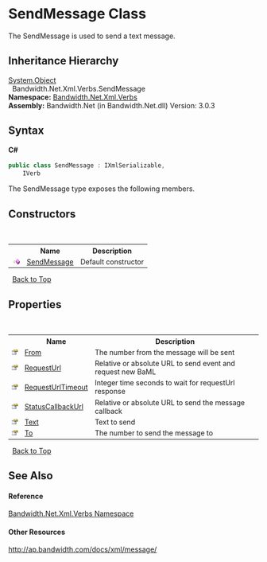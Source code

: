 ﻿# SendMessage Class
 

The SendMessage is used to send a text message.


## Inheritance Hierarchy
<a href="http://msdn2.microsoft.com/en-us/library/e5kfa45b" target="_blank">System.Object</a><br />&nbsp;&nbsp;Bandwidth.Net.Xml.Verbs.SendMessage<br />
**Namespace:**&nbsp;<a href ="N_Bandwidth_Net_Xml_Verbs.md">Bandwidth.Net.Xml.Verbs</a><br />**Assembly:**&nbsp;Bandwidth.Net (in Bandwidth.Net.dll) Version: 3.0.3

## Syntax

**C#**<br />
``` C#
public class SendMessage : IXmlSerializable, 
	IVerb
```

The SendMessage type exposes the following members.


## Constructors
&nbsp;<table><tr><th></th><th>Name</th><th>Description</th></tr><tr><td>![Public method](media/pubmethod.gif "Public method")</td><td><a href ="M_Bandwidth_Net_Xml_Verbs_SendMessage__ctor.md">SendMessage</a></td><td>
Default constructor</td></tr></table>&nbsp;
<a href="#sendmessage-class">Back to Top</a>

## Properties
&nbsp;<table><tr><th></th><th>Name</th><th>Description</th></tr><tr><td>![Public property](media/pubproperty.gif "Public property")</td><td><a href ="P_Bandwidth_Net_Xml_Verbs_SendMessage_From.md">From</a></td><td>
The number from the message will be sent</td></tr><tr><td>![Public property](media/pubproperty.gif "Public property")</td><td><a href ="P_Bandwidth_Net_Xml_Verbs_SendMessage_RequestUrl.md">RequestUrl</a></td><td>
Relative or absolute URL to send event and request new BaML</td></tr><tr><td>![Public property](media/pubproperty.gif "Public property")</td><td><a href ="P_Bandwidth_Net_Xml_Verbs_SendMessage_RequestUrlTimeout.md">RequestUrlTimeout</a></td><td>
Integer time seconds to wait for requestUrl response</td></tr><tr><td>![Public property](media/pubproperty.gif "Public property")</td><td><a href ="P_Bandwidth_Net_Xml_Verbs_SendMessage_StatusCallbackUrl.md">StatusCallbackUrl</a></td><td>
Relative or absolute URL to send the message callback</td></tr><tr><td>![Public property](media/pubproperty.gif "Public property")</td><td><a href ="P_Bandwidth_Net_Xml_Verbs_SendMessage_Text.md">Text</a></td><td>
Text to send</td></tr><tr><td>![Public property](media/pubproperty.gif "Public property")</td><td><a href ="P_Bandwidth_Net_Xml_Verbs_SendMessage_To.md">To</a></td><td>
The number to send the message to</td></tr></table>&nbsp;
<a href="#sendmessage-class">Back to Top</a>

## See Also


#### Reference
<a href ="N_Bandwidth_Net_Xml_Verbs.md">Bandwidth.Net.Xml.Verbs Namespace</a><br />

#### Other Resources
<a href="http://ap.bandwidth.com/docs/xml/message/" target="_blank">http://ap.bandwidth.com/docs/xml/message/</a><br />